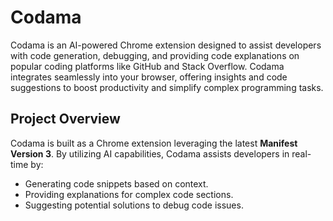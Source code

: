 # Codama

Codama is an AI-powered Chrome extension designed to assist developers with code generation, debugging, and providing code explanations on popular coding platforms like GitHub and Stack Overflow. Codama integrates seamlessly into your browser, offering insights and code suggestions to boost productivity and simplify complex programming tasks.

## Project Overview

Codama is built as a Chrome extension leveraging the latest **Manifest Version 3**. By utilizing AI capabilities, Codama assists developers in real-time by:
- Generating code snippets based on context.
- Providing explanations for complex code sections.
- Suggesting potential solutions to debug code issues.
